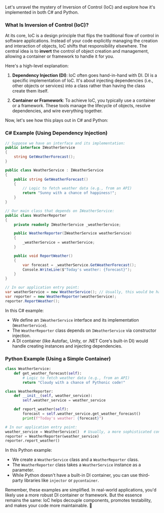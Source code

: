 Let's unravel the mystery of Inversion of Control (IoC) and explore how it's implemented in both C# and Python.

### What Is Inversion of Control (IoC)?

At its core, IoC is a design principle that flips the traditional flow of control in software applications. Instead of your code explicitly managing the creation and interaction of objects, IoC shifts that responsibility elsewhere. The central idea is to **invert** the control of object creation and management, allowing a container or framework to handle it for you.

Here's a high-level explanation:

1. **Dependency Injection (DI)**: IoC often goes hand-in-hand with DI. DI is a specific implementation of IoC. It's about injecting dependencies (i.e., other objects or services) into a class rather than having the class create them itself.

2. **Container or Framework**: To achieve IoC, you typically use a container or a framework. These tools manage the lifecycle of objects, resolve dependencies, and wire everything together.

Now, let's see how this plays out in C# and Python:

### C# Example (Using Dependency Injection)

```csharp
// Suppose we have an interface and its implementation:
public interface IWeatherService
{
    string GetWeatherForecast();
}

public class WeatherService : IWeatherService
{
    public string GetWeatherForecast()
    {
        // Logic to fetch weather data (e.g., from an API)
        return "Sunny with a chance of happiness!";
    }
}

// Our main class that depends on IWeatherService:
public class WeatherReporter
{
    private readonly IWeatherService _weatherService;

    public WeatherReporter(IWeatherService weatherService)
    {
        _weatherService = weatherService;
    }

    public void ReportWeather()
    {
        var forecast = _weatherService.GetWeatherForecast();
        Console.WriteLine($"Today's weather: {forecast}");
    }
}

// In our application entry point:
var weatherService = new WeatherService(); // Usually, this would be handled by a DI container
var reporter = new WeatherReporter(weatherService);
reporter.ReportWeather();
```

In this C# example:
- We define an `IWeatherService` interface and its implementation (`WeatherService`).
- The `WeatherReporter` class depends on `IWeatherService` via constructor injection.
- A DI container (like Autofac, Unity, or .NET Core's built-in DI) would handle creating instances and injecting dependencies.

### Python Example (Using a Simple Container)

```python
class WeatherService:
    def get_weather_forecast(self):
        # Logic to fetch weather data (e.g., from an API)
        return "Cloudy with a chance of Pythonic code!"

class WeatherReporter:
    def __init__(self, weather_service):
        self.weather_service = weather_service

    def report_weather(self):
        forecast = self.weather_service.get_weather_forecast()
        print(f"Today's weather: {forecast}")

# In our application entry point:
weather_service = WeatherService()  # Usually, a more sophisticated container would be used
reporter = WeatherReporter(weather_service)
reporter.report_weather()
```

In this Python example:
- We create a `WeatherService` class and a `WeatherReporter` class.
- The `WeatherReporter` class takes a `WeatherService` instance as a parameter.
- While Python doesn't have a built-in DI container, you can use third-party libraries like `injector` or `pycontainer`.

Remember, these examples are simplified. In real-world applications, you'd likely use a more robust DI container or framework. But the essence remains the same: IoC helps decouple components, promotes testability, and makes your code more maintainable. 🌟